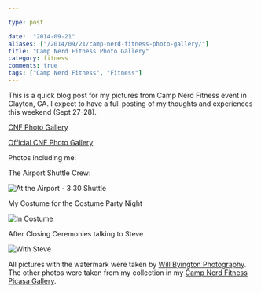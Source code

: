 ```yaml
---

type: post

date:  "2014-09-21"
aliases: ["/2014/09/21/camp-nerd-fitness-photo-gallery/"]
title: "Camp Nerd Fitness Photo Gallery"
category: fitness
comments: true
tags: ["Camp Nerd Fitness", "Fitness"]
---
```

This is a quick blog post for my pictures from Camp Nerd Fitness event in Clayton, GA.  I expect to have a full posting of my thoughts and experiences this weekend (Sept 27-28).

[CNF Photo Gallery](https://picasaweb.google.com/105235561941690126130/CampNerdFitness2014)

[Official CNF Photo Gallery](http://www.willbyington.com/campnerdfitness)

Photos including me:

The Airport Shuttle Crew:

![At the Airport - 3:30 Shuttle](http://www.willbyington.com/img/s6/v142/p1009559601-2.jpg)

My Costume for the Costume Party Night

![In Costume](http://www.willbyington.com/img/s5/v119/p45943035-2.jpg)

After Closing Ceremonies talking to Steve

![With Steve](http://www.willbyington.com/img/s5/v118/p323006888-2.jpg)

All pictures with the watermark were taken by [Will Byington Photography](http://www.willbyington.com/campnerdfitness).  The other photos were taken from my collection in my [Camp Nerd Fitness Picasa Gallery](https://picasaweb.google.com/105235561941690126130/CampNerdFitness2014).
